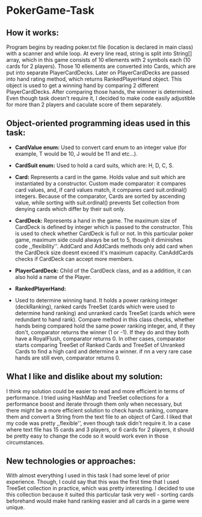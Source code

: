 # PokerGame-Task

## How it works:

Program begins by reading poker.txt file (location is declared in main class) with a scanner and while loop. At every line read, string is split into String[] array, which in this game consists of 10 ellements with 2 symbols each (10 cards for 2 players). Those 10 ellements are converted into Cards, which are put into separate PlayerCardDecks. Later on PlayerCardDecks are passed into hand rating method, which returns RankedPlayerHand object. This object is used to get a winning hand by comparing 2 different PlayerCardDecks. After comparing those hands, the winnner is determined. Even though task doesn't require it, I decided to make code easily adjustible for more than 2 players and caculate score of them separately.


## Object-oriented programming ideas used in this task:

* __CardValue enum:__ 
Used to convert card enum to an integer value (for example, T would be 10, J would be 11 and etc...). 
* __CardSuit enum:__ 
Used to hold a card suits, which are: H, D, C, S.

* __Card:__
Represents a card in the game. Holds value and suit which are instantiated by a constructor. 
Custom made comparator: it compares card values, and, if card values match, it compares card suit.ordinal() integers. Because of the comparator, Cards are sorted by ascending value, while sorting with suit.ordinal() prevents Set collection from denying cards which differ by their suit only.
* __CardDeck:__ 
  Represents a hand in the game. The maximum size of CardDeck is defined by integer which is passed to the constructor. This is used to check whether CardDeck is full or not. In this particular poker game, maximum side could always be set to 5, though it diminishes code ,,flexibility''. AddCard and AddCards methods only add card when the CardDeck size doesnt exceed it's maximum capacity. CanAddCards checks if CardDeck can accept more members.
* __PlayerCardDeck:__ 
  Child of the CardDeck class, and as a addition, it can also hold a name of the Player.
* __RankedPlayerHand:__ 
* Used to determine winning hand. It holds a power ranking integer (deckRanking), ranked cards TreeSet (cards which were used to determine hand ranking) and unranked cards TreeSet (cards which were redundant to hand rank). Compare method in this class checks, whether hands being compared hold the same power ranking integer, and, if they don't, comparator returns the winner (1 or -1). If they do and they both have a RoyalFlush, comparator returns 0. In other cases, comparator starts comparing TreeSet of Ranked Cards and TreeSet of Unranked Cards to find a high card and determine a winner. if nn a very rare case hands are still even, comparator returns 0.

  
## What I like and dislike about my solution:

I think my solution could be easier to read and more efficient in terms of performance. I tried using HashMap and TreeSet collections for a performance boost and iterate through them only when necessary, but there might be a more efficient solution to check hands ranking, compare them and convert a String from the text file to an object of Card.
I liked that my code was pretty ,,flexible'', even though task didn't require it. In a case where text file has 15 cards and 3 players, or 6 cards for 2 players, it should be pretty easy to change the code so it would work even in those circumstances.

  
## New technologies or approaches:

With almost everything I used in this task I had some level of prior experience. Though, I could say that this was the first time that I used TreeSet collection in practice, which was pretty interesting. I decided to use this collection because it suited this particular task very well - sorting cards beforehand would make hand ranking easier and all cards in a game were unique.
